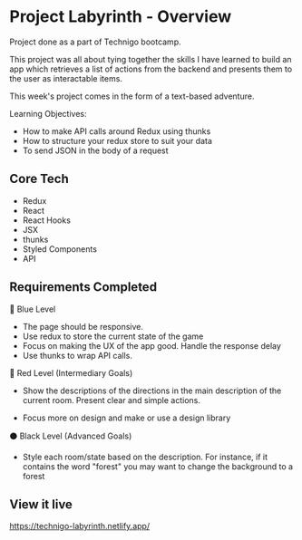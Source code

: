 # Project Labyrinth - Overview
Project done as a part of Technigo bootcamp.

This project was all about tying together the skills I have learned to build an app which retrieves a list of actions from the backend and presents them to the user as interactable items.

This week's project comes in the form of a text-based adventure.

Learning Objectives:
- How to make API calls around Redux using thunks
- How to structure your redux store to suit your data
- To send JSON in the body of a request

<!-- ## Approach -->


## Core Tech
- Redux
- React
- React Hooks
- JSX
- thunks
- Styled Components
- API

## Requirements Completed
🔵  Blue Level
- The page should be responsive.
- Use redux to store the current state of the game
- Focus on making the UX of the app good. Handle the response delay
- Use thunks to wrap API calls.

🔴  Red Level (Intermediary Goals)
- Show the descriptions of the directions in the main description of the current room. Present clear and simple actions. 
<!-- - Use redux to store a history of what the player has done -->
- Focus more on design and make or use a design library

⚫  Black Level (Advanced Goals)
- Style each room/state based on the description. For instance, if it contains the word "forest" you may want to change the background to a forest
<!-- - Display a history of all the actions a player has taken -->
<!-- - Persist redux store to localStorage, so the app data remains when you reload the page -->
<!-- - Create a visual representation (drawing) of the map/labyrinth that the player is navigating.  It could update after each action.  The coordinates might be helpful here, or you can track the directions yourself -->


## View it live
https://technigo-labyrinth.netlify.app/